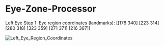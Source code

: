# Eye-Zone-Processor

Left Eye Step 1: Eye region coordinates (landmarks):
 [[178 340]
 [223 314]
 [280 318]
 [323 359]
 [271 371]
 [216 367]]

 ![Left_Eye_Region_Coordinates](https://github.com/user-attachments/assets/f5d54ac7-b8ba-4279-b850-ac3473b3e775)


